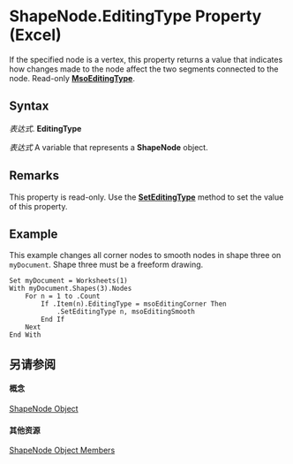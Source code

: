 
# ShapeNode.EditingType Property (Excel)

If the specified node is a vertex, this property returns a value that indicates how changes made to the node affect the two segments connected to the node. Read-only  **[MsoEditingType](http://msdn.microsoft.com/library/5fe5c4f6-6467-c6a7-197c-ff700c384b92%28Office.15%29.aspx)**.


## Syntax

 _表达式_. **EditingType**

 _表达式_ A variable that represents a **ShapeNode** object.


## Remarks

This property is read-only. Use the  **[SetEditingType](5bf464d6-b9d3-f62b-a625-0d153d7f265e.md)** method to set the value of this property.


## Example

This example changes all corner nodes to smooth nodes in shape three on  `myDocument`. Shape three must be a freeform drawing.


```
Set myDocument = Worksheets(1) 
With myDocument.Shapes(3).Nodes 
    For n = 1 to .Count 
        If .Item(n).EditingType = msoEditingCorner Then 
            .SetEditingType n, msoEditingSmooth 
        End If 
    Next 
End With
```


## 另请参阅


#### 概念


[ShapeNode Object](c8b60d74-f11f-1659-30a3-6e180eb8bd58.md)
#### 其他资源


[ShapeNode Object Members](http://msdn.microsoft.com/library/76ac3c43-a43f-ee45-2c38-ea237859d03f%28Office.15%29.aspx)